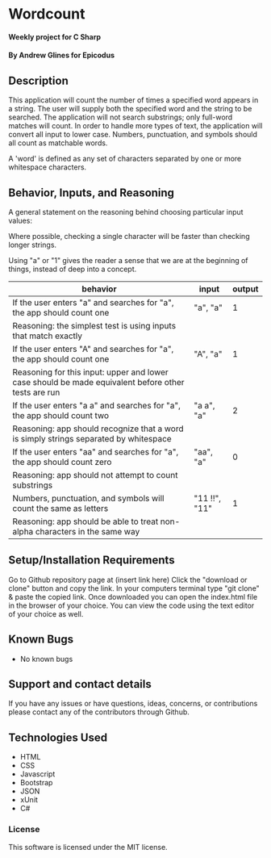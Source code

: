 # Wordcount

#### Weekly project for C Sharp

#### **By Andrew Glines for Epicodus**

## Description

This application will count the number of times a specified word appears in a string.
The user will supply both the specified word and the string to be searched.
The application will not search substrings; only full-word matches will count.
In order to handle more types of text, the application will convert all input to lower case.
Numbers, punctuation, and symbols should all count as matchable words.

A 'word' is defined as any set of characters separated by one or more whitespace characters.


## Behavior, Inputs, and Reasoning

A general statement on the reasoning behind choosing particular input values:

Where possible, checking a single character will be faster than checking longer strings.

Using "a" or "1" gives the reader a sense that we are at the beginning of things, instead of deep into a concept.

|  behavior | input  | output  |
|---|---|---|
| If the user enters "a" and searches for "a", the app should count one | "a", "a" | 1 |
| Reasoning: the simplest test is using inputs that match exactly | | |
| If the user enters "A" and searches for "a", the app should count one | "A", "a" | 1 |
| Reasoning for this input: upper and lower case should be made equivalent before other tests are run | | |
| If the user enters "a a" and searches for "a", the app should count two | "a a", "a" | 2 |
| Reasoning: app should recognize that a word is simply strings separated by whitespace  | | |
| If the user enters "aa" and searches for "a", the app should count zero | "aa", "a" | 0 |
| Reasoning: app should not attempt to count substrings | | |
| Numbers, punctuation, and symbols will count the same as letters | "11 !!", "11" | 1 |
| Reasoning: app should be able to treat non-alpha characters in the same way | | |


## Setup/Installation Requirements

Go to Github repository page at (insert link here)
Click the "download or clone" button and copy the link.
In your computers terminal type "git clone" & paste the copied link.
Once downloaded you can open the index.html file in the browser of your choice.
You can view the code using the text editor of your choice as well.

## Known Bugs

* No known bugs

## Support and contact details

If you have any issues or have questions, ideas, concerns, or contributions please contact any of the contributors through Github.

## Technologies Used

* HTML
* CSS
* Javascript
* Bootstrap
* JSON
* xUnit
* C#

### License
This software is licensed under the MIT license.
